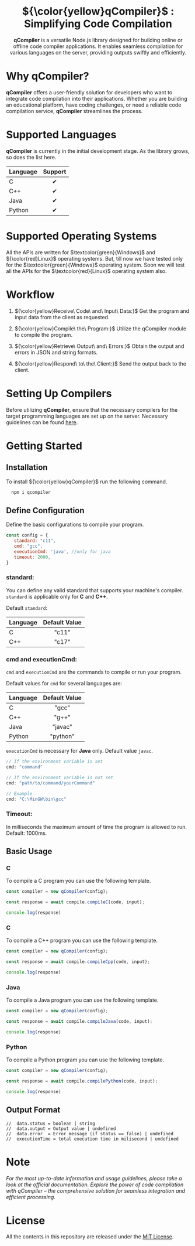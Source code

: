 <h1 align="center">${\color{yellow}qCompiler}$ : Simplifying Code Compilation</h1>

<p align="center"><b>qCompiler</b> is a versatile Node.js library designed for building online or offline code compiler applications. It enables seamless compilation for various languages on the server, providing outputs swiftly and efficiently.</p>

# Why qCompiler?
**qCompiler** offers a user-friendly solution for developers who want to integrate code compilation into their applications. Whether you are building an educational platform, have coding challenges, or need a reliable code compilation service, **qCompiler** streamlines the process.

# Supported Languages 
**qCompiler** is currently in the initial development stage. As the library grows, so does the list here.

| Language | Support |
|-----------|:---------:|
|C |&#x2714;|
|C++ | &#x2714; |
|Java | &#x2714; |
|Python | &#x2714; |

# Supported Operating Systems

All the APIs are written for $\textcolor{green}{Windows}$ and ${\color{red}Linux}$ operating systems. But, till now we have tested only for the $\textcolor{green}{Windows}$ operating system. Soon we will test all the APIs for the $\textcolor{red}{Linux}$ operating system also.

# Workflow

1. ${\color{yellow}Receive\ Code\ and\ Input\ Data:}$ Get the program and input data from the client as requested.
   
2. ${\color{yellow}Compile\ the\ Program:}$ Utilize the qCompiler module to compile the program.

3. ${\color{yellow}Retrieve\ Output\ and\ Errors:}$ Obtain the output and errors in JSON and string formats.

4. ${\color{yellow}Respond\ to\ the\ Client:}$ Send the output back to the client.

# Setting Up Compilers

Before utilizing **qCompiler**, ensure that the necessary compilers for the target programming languages are set up on the server. Necessary guidelines can be found [here](https://github.com/masud70/qCompiler/blob/main/CompilerSetup.md).

# Getting Started

## Installation

To install ${\color{yellow}qCompiler}$ run the following command.
```bash
  npm i qcompiler
```

## Define Configuration

Define the basic configurations to compile your program.
```javascript
const config = {
   standard: "c11",
   cmd: "gcc",
   executionCmd: 'java', //only for java
   timeout: 2000,
}
```

### standard:

You can define any valid standard that supports your machine's compiler. `standard` is applicable only for **C** and **C++**.

Default `standard`:

| Language | Default Value |
|----------|:-------------:|
|    C     |   "c11"       |
|   C++    |   "c17"       |

### cmd and executionCmd:

`cmd` and `executionCmd` are the commands to compile or run your program.

Default values for `cmd` for several languages are:

| Language | Default Value |
|----------|:-------------:|
|    C     |   "gcc"       |
|   C++    |   "g++"       |
|  Java    |  "javac"      |
|  Python  |  "python"     |

`executionCmd` is necessary for **Java** only. Default value `javac`.

```javascript
// If the environment variable is set
cmd: "command"

// If the environment variable is not set
cmd: "path/to/command/yourCommand" 

// Example
cmd: "C:\MinGW\bin\gcc"
```

### Timeout:
In milliseconds the maximum amount of time the program is allowed to run.
Default: 1000ms.

## Basic Usage

### **C**

To compile a C program you can use the following template.

```javascript
const compiler = new qCompiler(config);

const response = await compile.compileC(code, input);

console.log(response)
```

### **C**

To compile a C++ program you can use the following template.

```javascript
const compiler = new qCompiler(config);

const response = await compile.compileCpp(code, input);

console.log(response)
```

### **Java**

To compile a Java program you can use the following template.

```javascript
const compiler = new qCompiler(config);

const response = await compile.compileJava(code, input);

console.log(response)
```

### **Python**

To compile a Python program you can use the following template.

```javascript
const compiler = new qCompiler(config);

const response = await compile.compilePython(code, input);

console.log(response)
```

## Output Format

```
//  data.status = boolean | string
//  data.output = Output value | undefined
//  data.error  = Error message (if status == false) | undefined
//  executionTime = total execution time in milisecond | undefined
```

# **Note**

*For the most up-to-date information and usage guidelines, please take a look at the official documentation.*
*Explore the power of code compilation with qCompiler – the comprehensive solution for seamless integration and efficient processing.*

# License

All the contents in this repository are released under the <a href="https://github.com/masud70/qCompiler/License.md">MIT License</a>.